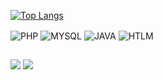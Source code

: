 [![Top Langs](https://github-readme-stats.vercel.app/api/top-langs/?username=WesleyMR1&layout=compact)](https://github.com/WesleyMR1/github-readme-stats)


<div style="display: inline_block">
  <img align="center" alt="PHP" src="https://img.shields.io/badge/PHP-777BB4?style=for-the-badge&logo=php&logoColor=white">
  <img align="center" alt="MYSQL" src="https://img.shields.io/badge/MySQL-00000F?style=for-the-badge&logo=mysql&logoColor=white">
  <img align="center" alt="JAVA" src="https://img.shields.io/badge/Java-ED8B00?style=for-the-badge&logo=java&logoColor=white">
  <img align="center" alt="HTLM" src="https://img.shields.io/badge/HTML5-E34F26?style=for-the-badge&logo=html5&logoColor=white">
  <!-- <img align="center" alt="CSS" src="https://img.shields.io/badge/CSS3-1572B6?style=for-the-badge&logo=css3&logoColor=white"> -->
  
</div>


##

<div>
  <a href="https://instagram.com/th34ngry" target="_blank"><img src="https://img.shields.io/badge/-Instagram-%23E4405F?style=for-the-badge&logo=instagram&logoColor=white" target="_blank"></a>
  <a href = "mailto:WesleyMR012@gmail.com"><img src="https://img.shields.io/badge/-Gmail-%23333?style=for-the-badge&logo=gmail&logoColor=white" target="_blank"></a>
</div>



<!--
**WesleyMR1/WesleyMR1** is a ✨ _special_ ✨ repository because its `README.md` (this file) appears on your GitHub profile.

Here are some ideas to get you started:

- 🔭 I’m currently working on ...
- 🌱 I’m currently learning ...
- 👯 I’m looking to collaborate on ...
- 🤔 I’m looking for help with ...
- 💬 Ask me about ...
- 📫 How to reach me: ...
- 😄 Pronouns: ...
- ⚡ Fun fact: ...
-->
